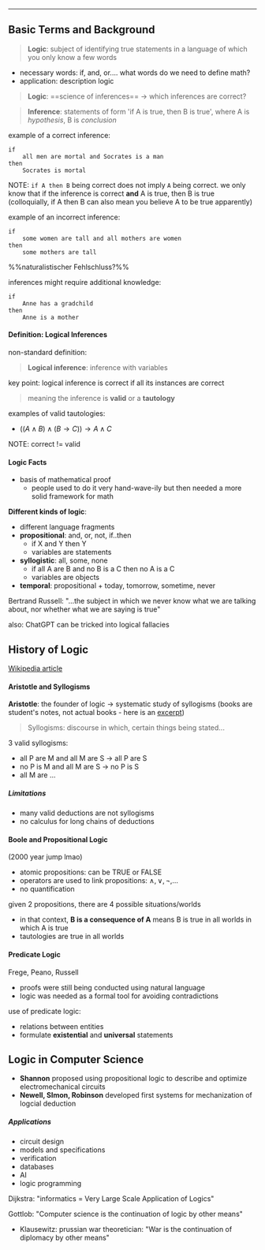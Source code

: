 ----

## Basic Terms and Background

> **Logic**: subject of identifying true statements in a language of which you only know a few words

- necessary words: if, and, or.... what words do we need to define math?
- application: description logic

> **Logic**: ==science of inferences== → which inferences are correct?

> **Inference**: statements of form 'if A is true, then B is true', where A is *hypothesis*, B is *conclusion*

example of a correct inference:
```
if 
	all men are mortal and Socrates is a man 
then 
	Socrates is mortal
```

NOTE:  ``if A then B``  being correct does not imply  ``A``  being correct. we only know that if the inference is correct **and** A is true, then B is true
(colloquially, if A then B can also mean you believe A to be true apparently)

example of an incorrect inference:
```
if
	some women are tall and all mothers are women
then
	some mothers are tall
```
%%naturalistischer Fehlschluss?%%

inferences might require additional knowledge:
```
if
	Anne has a gradchild
then
	Anne is a mother
```


#### Definition: Logical Inferences

non-standard definition:
> **Logical inference**: inference with variables

key point: logical inference is correct if all its instances are correct
> meaning the inference is **valid** or a **tautology**

examples of valid tautologies:
- $((A \land B) \land (B \rightarrow C)) \rightarrow A \land C$ 

NOTE: correct != valid


#### Logic Facts

- basis of mathematical proof
	- people used to do it very hand-wave-ily but then needed a more solid framework for math

**Different kinds of logic**:
- different language fragments
- **propositional**: and, or, not, if..then
	- if X and Y then Y 
	- variables are statements
- **syllogistic**: all, some, none
	- if all A are B and no B is a C then no A is a C
	- variables are objects
- **temporal**: propositional + today, tomorrow, sometime, never

Bertrand Russell: "...the subject in which we never know what we are talking about, nor whether what we are saying is true"

also: ChatGPT can be tricked into logical fallacies


## History of Logic

[Wikipedia article](https://en.wikipedia.org/wiki/Mathematical_logic#History)

#### Aristotle and Syllogisms

**Aristotle**: the founder of logic → systematic study of syllogisms
(books are student's notes, not actual books - here is an [excerpt](https://www.csus.edu/indiv/e/eppersonm/hist104a/documents/aristotle%20-%20selections_prioranalytics.pdf))

> Syllogisms: discourse in which, certain things being stated...

3 valid syllogisms:
- all P are M and all M are S → all P are S
- no P is M and all M are S → no P is S
- all M are ...

##### Limitations
- many valid deductions are not syllogisms
- no calculus for long chains of deductions

#### Boole and Propositional Logic
(2000 year jump lmao)

- atomic propositions: can be TRUE or FALSE
- operators are used to link propositions: $\land, \lor, \neg, \dots$
- no quantification

given 2 propositions, there are 4 possible situations/worlds
- in that context, **B is a consequence of A** means B is true in all worlds in which A is true
- tautologies are true in all worlds

#### Predicate Logic
Frege, Peano, Russell

- proofs were still being conducted using natural language
- logic was needed as a formal tool for avoiding contradictions

use of predicate logic:
- relations between entities
- formulate **existential** and **universal** statements


## Logic in Computer Science

- **Shannon** proposed using propositional logic to describe and optimize electromechanical circuits
- **Newell, SImon, Robinson** developed first systems for mechanization of logcial deduction

##### Applications
- circuit design
- models and specifications
- verification
- databases
- AI
- logic programming

Dijkstra: "informatics = Very Large Scale Application of Logics"

Gottlob: "Computer science is the continuation of logic by other means"
- Klausewitz: prussian war theoretician: "War is the continuation of diplomacy by other means"
